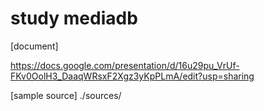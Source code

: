 study mediadb
=============

[document]

https://docs.google.com/presentation/d/16u29pu_VrUf-FKv0OolH3_DaaqWRsxF2Xgz3yKpPLmA/edit?usp=sharing

[sample source]
./sources/
